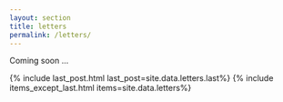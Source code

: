 ```yaml
---
layout: section
title: letters
permalink: /letters/
---
```

Coming soon ...

{% include last_post.html last_post=site.data.letters.last%}
{% include items_except_last.html items=site.data.letters%}